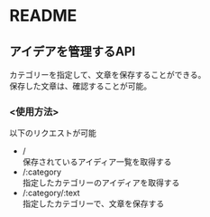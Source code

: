 # README

## アイデアを管理するAPI
カテゴリーを指定して、文章を保存することができる。<br>
保存した文章は、確認することが可能。

### <使用方法>

以下のリクエストが可能

- /<br>
保存されているアイディア一覧を取得する
- /:category<br>
指定したカテゴリーのアイディアを取得する
- /:category/:text<br>
指定したカテゴリーで、文章を保存する
